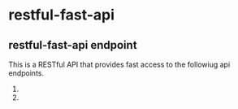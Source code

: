 # restful-fast-api

## restful-fast-api endpoint

This is a RESTful API that provides fast access to the followiug api endpoints.

1. 
2. 